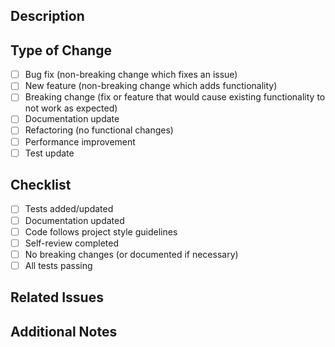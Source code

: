 ## Description
<!-- Describe your changes in detail -->

## Type of Change
- [ ] Bug fix (non-breaking change which fixes an issue)
- [ ] New feature (non-breaking change which adds functionality)
- [ ] Breaking change (fix or feature that would cause existing functionality to not work as expected)
- [ ] Documentation update
- [ ] Refactoring (no functional changes)
- [ ] Performance improvement
- [ ] Test update

## Checklist
- [ ] Tests added/updated
- [ ] Documentation updated
- [ ] Code follows project style guidelines
- [ ] Self-review completed
- [ ] No breaking changes (or documented if necessary)
- [ ] All tests passing

## Related Issues
<!-- Link to related issues using #issue_number -->

## Additional Notes
<!-- Any additional information or context -->
